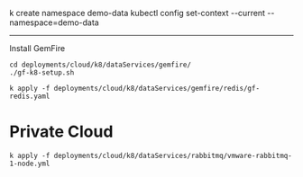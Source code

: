 

k create namespace demo-data
kubectl config set-context --current --namespace=demo-data

----------

Install GemFire

```shell
cd deployments/cloud/k8/dataServices/gemfire/
./gf-k8-setup.sh
```

```shell
k apply -f deployments/cloud/k8/dataServices/gemfire/redis/gf-redis.yaml
```


# Private Cloud

```shell
k apply -f deployments/cloud/k8/dataServices/rabbitmq/vmware-rabbitmq-1-node.yml
```
